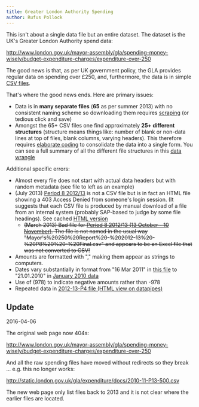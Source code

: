 ```yaml
---
title: Greater London Authority Spending
author: Rufus Pollock
---
```


This isn't about a single data file but an entire dataset. The dataset is the UK's Greater London Authority spend data:

http://www.london.gov.uk/mayor-assembly/gla/spending-money-wisely/budget-expenditure-charges/expenditure-over-250

The good news is that, as per UK government policy, the GLA provides regular data on spending over £250, and, furthermore, the data is in simple [CSV files][csv].

[csv]: http://datahub.io/docs/data-formats/csv

That's where the good news ends. Here are primary issues:

* Data is in **many separate files** (**65** as per summer 2013) with no consistent naming scheme so downloading them requires [scraping][] (or tedious click and save)
* Amongst the 65+ CSV files one find approximately **25+ different structures** (structure means things like: number of blank or non-data lines at top of files, blank columns, varying headers). This therefore requires [elaborate coding][process] to consolidate the data into a single form. You can see a full summary of all the different file structures in this [data wrangle][headings]

[scraping]: https://github.com/rgrp/dataset-gla/blob/master/scripts/scrape.js
[process]: https://github.com/rgrp/dataset-gla/blob/master/scripts/process.js#L22
[headings]: http://explorer.okfnlabs.org/#rgrp/63e14589091a917d175a/view/grid

Additional specific errors:

* Almost every file does not start with actual data headers but with random metadata (see file to left as an example)
* (July 2013) [Period 8 2012/13](http://static.london.gov.uk/gla/expenditure/docs/2012-13-P8-250.csv) is not a CSV file but is in fact an HTML file showing a 403 Access Denied from someone's login session. (It suggests that each CSV file is produced by manual download of a file from an internal system (probably SAP-based to judge by some file headings). See cached [HTML version](bad-month-401.html)
  * <del>(March 2013) Bad file for [Period 8 2012/13 (13 October - 10 November)](http://www.london.gov.uk/sites/default/files/Mayor's%20250%20Report%20-%202012-13%20-%20P8%20%20-%20Final.csv).  The file is not named in the usual way "Mayor's%20250%20Report%20-%202012-13%20-%20P8%20%20-%20Final.csv" and appears to be an Excel file that was not converted to CSV!</del>
* Amounts are formatted with "," making them appear as strings to computers.
* Dates vary substantially in format from "16 Mar 2011" in [this file](http://static.london.gov.uk/gla/expenditure/docs/2010-11-P13-500.csv) to "21.01.2010" in [January 2010 data](http://legacy.london.gov.uk/gla/expenditure/docs/january_2010.csv)
* Use of (978) to indicate negative amounts rather than -978
* Repeated data in [2012-13-P4 file (HTML view on datapipes)](http://datapipes.okfnlabs.org/csv/html/?url=http://static.london.gov.uk/gla/expenditure/docs/2012-13-P4-250.csv#L870)

## Update

2016-04-06

The original web page now 404s:

http://www.london.gov.uk/mayor-assembly/gla/spending-money-wisely/budget-expenditure-charges/expenditure-over-250

And all the raw spending files have moved without redirects so they break ... e.g. this no longer works:

http://static.london.gov.uk/gla/expenditure/docs/2010-11-P13-500.csv

The new web page only list files back to 2013 and it is not clear where the earlier files are located.

